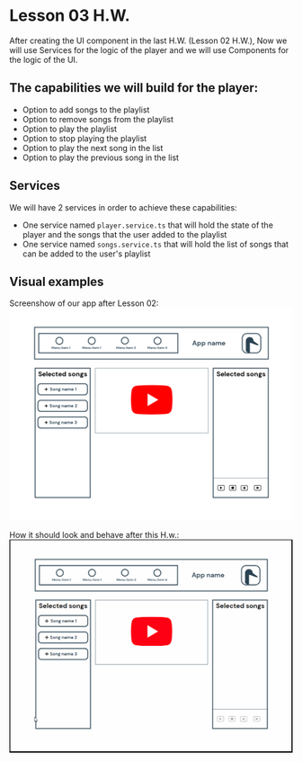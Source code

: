 # Lesson 03 H.W.
After creating the UI component in the last H.W. (Lesson 02 H.W.), Now we will use Services for the logic of the player and we will use Components for the logic of the UI.

## The capabilities we will build for the player:
- Option to add songs to the playlist
- Option to remove songs from the playlist
- Option to play the playlist
- Option to stop playing the playlist
- Option to play the next song in the list
- Option to play the previous song in the list

## Services
We will have 2 services in order to achieve these capabilities:
- One service named `player.service.ts` that will hold the state of the player and the songs that the user added to the playlist
- One service named `songs.service.ts` that will hold the list of songs that can be added to the user's playlist

## Visual examples
Screenshow of our app after Lesson 02:
![the app before lesson 03 h.w.](https://raw.githubusercontent.com/YaakovHatam/partner/master/hw/after-lesson-02.png)

How it should look and behave after this H.w.:
![the app after lesson 03 h.w.](https://raw.githubusercontent.com/YaakovHatam/partner/master/hw/after-lesson-03.gif)
